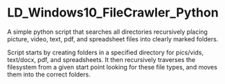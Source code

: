 # LD_Windows10_FileCrawler_Python
A simple python script that searches all directories recursively placing picture, video, text, pdf, and spreadsheet files into clearly marked folders.


Script starts by creating folders in a specified directory for pics/vids, text/docx, pdf, and spreadsheets. It then recursively traverses the filesystem from a given start point looking for these file types, and moves them into the correct folders.
